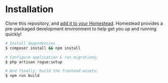 # Installation

Clone this repository, and [add it to your Homestead](https://github.com/DoSomething/communal-docs/blob/master/Homestead/readme.md). Homestead provides a pre-packaged development environment to help get you up and running quickly!

```sh
# Install dependencies
$ composer install && npm install

# Configure application & run migrations:
$ php artisan rogue:setup

# And finally, build the frontend assets:
$ npm run build
```